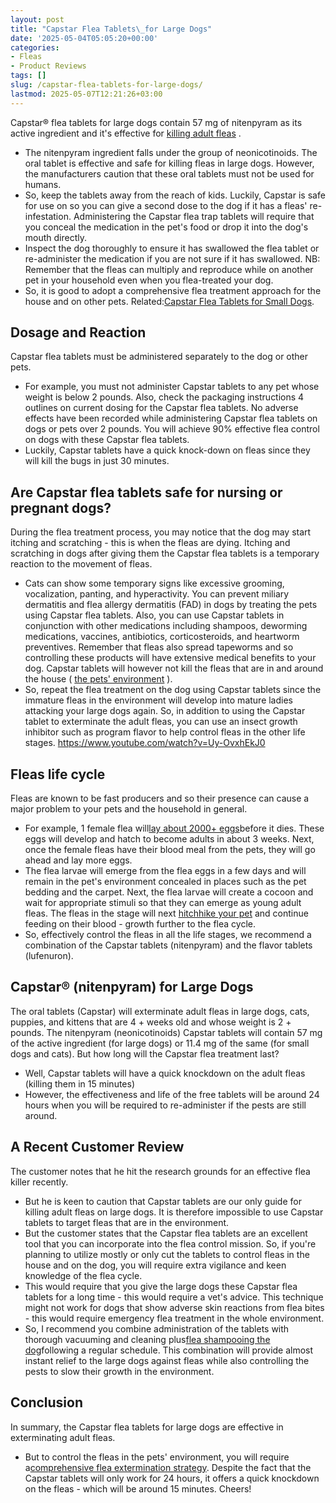```yaml
---
layout: post
title: "Capstar Flea Tablets\_for Large Dogs"
date: '2025-05-04T05:05:20+00:00'
categories:
- Fleas
- Product Reviews
tags: []
slug: /capstar-flea-tablets-for-large-dogs/
lastmod: 2025-05-07T12:21:26+03:00
---
```


Capstar® flea tablets for large dogs contain 57 mg of nitenpyram as its active ingredient and it's effective for
[killing adult fleas](https://pestpolicy.com/how-to-kill-fleas-on-dogs-naturally-safe-and-fast/)
.
- The nitenpyram ingredient falls under the group of neonicotinoids.
The oral tablet is effective and safe for killing fleas in large dogs.
However, the manufacturers caution that these oral tablets must not be used for humans.
- So, keep the tablets away from the reach of kids.
Luckily, Capstar is safe for use on so you can give a second dose to the dog if it has a fleas' re-infestation.
Administering the Capstar flea trap tablets will require that you conceal the medication in the pet's food or drop it into the dog's mouth directly.
- Inspect the dog thoroughly to ensure it has swallowed the flea tablet or re-administer the medication if you are not sure if it has swallowed.
NB: Remember that the fleas can multiply and reproduce while on another pet in your household even when you flea-treated your dog.
- So, it is good to adopt a comprehensive flea treatment approach for the house and on other pets. Related:[Capstar Flea Tablets for Small Dogs](https://pestpolicy.com/capstar-flea-tablets-for-small-dogs/).
## Dosage and Reaction
Capstar flea tablets must be administered separately to the dog or other pets.
- For example, you must not administer Capstar tablets to any pet whose weight is below 2 pounds.
Also, check the packaging instructions 4 outlines on current dosing for the Capstar flea tablets.
No adverse effects have been recorded while administering Capstar flea tablets on dogs or pets over 2 pounds.
You will achieve 90% effective flea control on dogs with these Capstar flea tablets.
- Luckily, Capstar tablets have a quick knock-down on fleas since they will kill the bugs in just 30 minutes.
## Are Capstar flea tablets safe for nursing or pregnant dogs?
During the flea treatment process, you may notice that the dog may start itching and scratching - this is when the fleas are dying.
Itching and scratching in dogs after giving them the Capstar flea tablets is a temporary reaction to the movement of fleas.
- Cats can show some temporary signs like excessive grooming, vocalization, panting, and hyperactivity.
You can prevent miliary dermatitis and flea allergy dermatitis (FAD) in dogs by treating the pets using Capstar flea tablets.
Also, you can use Capstar tablets in conjunction with other medications including shampoos, deworming medications, vaccines, antibiotics, corticosteroids, and heartworm preventives.
Remember that fleas also spread tapeworms and so controlling these products will have extensive medical benefits to your dog.
Capstar tablets will however not kill the fleas that are in and around the house (
[the pets' environment](https://pestpolicy.com/dog-has-fleas-and-sleeps-in-my-bed/)
).
- So, repeat the flea treatment on the dog using Capstar tablets since the immature fleas in the environment will develop into mature ladies attacking your large dogs again.
So, in addition to using the Capstar tablet to exterminate the adult fleas, you can use an insect growth inhibitor such as program flavor to help control fleas in the other life stages.
https://www.youtube.com/watch?v=Uy-OvxhEkJ0
## Fleas life cycle
Fleas are known to be fast producers and so their presence can cause a major problem to your pets and the household in general.
- For example, 1 female flea will[lay about 2000+ eggs](https://pestpolicy.com/what-do-flea-eggs-look-like-on-a-dog/)before it dies.
These eggs will develop and hatch to become adults in about 3 weeks. Next, once the female fleas have their blood meal from the pets, they will go ahead and lay more eggs.
- The flea larvae will emerge from the flea eggs in a few days and will remain in the pet's environment concealed in places such as the pet bedding and the carpet.
Next, the flea larvae will create a cocoon and wait for appropriate stimuli so that they can emerge as young adult fleas.
The fleas in the stage will next
[hitchhike your pet](https://pestpolicy.com/how-did-my-dog-get-fleas/)
and continue feeding on their blood - growth further to the flea cycle.
- So, effectively control the fleas in all the life stages, we recommend a combination of the Capstar tablets (nitenpyram) and the flavor tablets (lufenuron).
## Capstar® (nitenpyram) for Large Dogs
The oral tablets (Capstar) will exterminate adult fleas in large dogs, cats, puppies, and kittens that are 4 + weeks old and whose weight is 2 + pounds.
The nitenpyram (neonicotinoids) Capstar tablets will contain 57 mg of the active ingredient (for large dogs) or 11.4 mg of the same (for small dogs and cats).
But how long will the Capstar flea treatment last?
- Well, Capstar tablets will have a quick knockdown on the adult fleas (killing them in 15 minutes)
- However, the effectiveness and life of the free tablets will be around 24 hours when you will be required to re-administer if the pests are still around.
## A Recent Customer Review
The customer notes that he hit the research grounds for an effective flea killer recently.
- But he is keen to caution that Capstar tablets are our only guide for killing adult fleas on large dogs.
It is therefore impossible to use Capstar tablets to target fleas that are in the environment.
- But the customer states that the Capstar flea tablets are an excellent tool that you can incorporate into the flea control mission.
So, if you're planning to utilize mostly or only cut the tablets to control fleas in the house and on the dog, you will require extra vigilance and keen knowledge of the flea cycle.
- This would require that you give the large dogs these Capstar flea tablets for a long time - this would require a vet's advice.
This technique might not work for dogs that show adverse skin reactions from flea bites - this would require emergency flea treatment in the whole environment.
- So, I recommend you combine administration of the tablets with thorough vacuuming and cleaning plus[flea shampooing the dog](https://pestpolicy.com/best-flea-shampoo-for-dogs/)following a regular schedule.
This combination will provide almost instant relief to the large dogs against fleas while also controlling the pests to slow their growth in the environment.
## Conclusion
In summary, the Capstar flea tablets for large dogs are effective in exterminating adult fleas.
- But to control the fleas in the pets' environment, you will require a[comprehensive flea extermination strategy](https://pestpolicy.com/best-flea-treatment-for-dogs/).
Despite the fact that the Capstar tablets will only work for 24 hours, it offers a quick knockdown on the fleas - which will be around 15 minutes.
Cheers!
